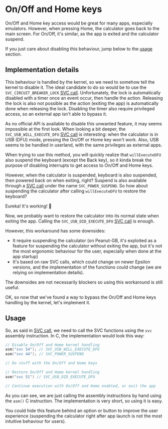 # On/Off and Home keys

On/Off and Home key access would be great for many apps, especially emulators.
However, when pressing Home, the calculator goes back to the main screen. For
On/Off, it's similar, as the app is exited and the calculator suspend.

If you just care about disabling this behaviour, jump below to the
[usage](#usage) section.

## Implementation details

This behaviour is handled by the kernel, so we need to somehow tell the kernel
to disable it. The ideal candidate to do so would be to use the
`SVC_CIRCUIT_BREAKER_LOCK` [SVC call]. Unfortunately, the lock is automatically
disabled with a timer once an event occur, then handle the action. Releasing the
lock is also not possible as the action (exiting the app) is automatically done
when releasing the lock. Disabling the timer also require privileged access, so
an external app isn't able to bypass it.

As no official API is available to disable this unwanted feature, it may seems
impossible at the first look. When looking a bit deeper, the
`SVC_USB_WILL_EXECUTE_DFU` [SVC call] is interesting: when the calculator is in
USB (DFU) mode, pressing the On/Off or Home key won't work. Also, USB seems to
be handled in userland, with the same privileges as external apps.

<!--
TODO: Link with DFU page
TODO: Investigate USB communication through DFU deeper, as it could be
      interesting
-->

When trying to use this method, you will quickly realize that `willExecuteDFU`
also suspend the keyboard (except the Back key), so it kinda break the purpose
of disabling interrupts to get access to On/Off and Home keys.

However, when the calculator is suspended, keyboard is also suspended, then
powered back on when exiting, right? Suspend is also available through a
[SVC call] under the name `SVC_POWER_SUSPEND`. So how about suspending the
calculator after calling `willExecuteDFU` to restore the keyboard?

Eureka! It's working! :tada:

Now, we probably want to restore the calculator into its normal state when
exiting the app. Calling the `SVC_USB_DID_EXECUTE_DFU` [SVC call] is enough.

However, this workaround has some downsides:

- It require suspending the calculator (on Peanut-GB, it's exploited as a
  feature for suspending the calculator without exiting the app, but it's not
  the most ergonomic behaviour for the user, especially when done at the app
  startup)
- It's based on raw SVC calls, which could change on newer Epsilon versions, and
  the implementation of the functions could change (we are relying on
  implementation details).

The downsides are not necessarily blockers so using this workaround is still
useful.

OK, so now that we've found a way to bypass the On/Off and Home keys handling by
the kernel, let's implement it.

## Usage

So, as said in [SVC call], we need to call the SVC functions using the `svc`
assembly instruction. In C, the implementation would look this way:

```c
// Disable On/Off and Home kernel handling
asm("svc 54"); // SVC_USB_WILL_EXECUTE_DFU
asm("svc 44"); // SVC_POWER_SUSPEND

// Do stuff with the On/Off and Home keys

// Restore On/Off and Home kernel handling
asm("svc 51") // SVC_USB_DID_EXECUTE_DFU

// Continue execution with On/Off and Home enabled, or exit the app
```

As you can see, we are just calling the assembly instructions by hand using the
`asm()` C instruction. The implementation is very short, so using it is easy.

You could hide this feature behind an option or button to improve the user
experience (suspending the calculator right after app launch is not the most
intuitive behaviour for users).

[SVC call]: syscalls.md#manual-syscalls
